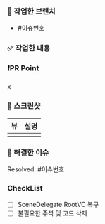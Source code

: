 ### 🌴 작업한 브랜치
- #이슈번호


### ✅ 작업한 내용
<!-- 작업한 내용 적어주세요! -->

<!--
```
넣고싶은 코드가 있다면 적어주세요
```
-->


### ❗️PR Point
<!-- 부족했던 점 혹은 개선하고 싶은 방향이 있다면 얘기해주세요 -->
x
<!--
```
넣고싶은 코드가 있다면 적어주세요
```
-->


### 📸 스크린샷
<!-- 스크린 샷을 첨부해주세요 -->

|뷰|설명|
|:------:|:---:|
|        |     |


### 🌟 해결한 이슈
Resolved: #이슈번호

### CheckList
- [ ] SceneDelegate RootVC 복구
- [ ] 불필요한 주석 및 코드 삭제
